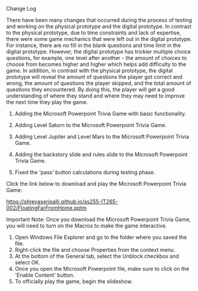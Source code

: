 Change Log

There have been many changes that occurred during the process of testing and working on the physical prototype and the digital prototype. In contrast to the physical prototype, due to time constraints and lack of expertise, there were some game mechanics that were left out in the digital prototype. For instance, there are no fill in the blank questions and time limit in the digital prototype. However, the digital prototype has trickier multiple choice questions, for example, one level after another - the amount of choices to choose from becomes higher and higher which helps add difficulty to the game. In addition, in contrast with the physical prototype, the digital prototype will reveal the amount of questions the player got correct and wrong, the amount of questions the player skipped, and the total amount of questions they encountered. By doing this, the player will get a good understanding of where they stand and where they may need to improve the next time they play the game. 


1. Adding the Microsoft Powerpoint Trivia Game with basic functionality.

2. Adding Level Saturn to the Microsoft Powerpoint Trivia Game.

3. Adding Level Jupiter and Level Mars to the Microsoft Powerpoint Trivia Game.

4. Adding the backstory slide and rules slide to the Microsoft Powerpoint Trivia Game.

5. Fixed the 'pass' button calculations during testing phase.



Click the link below to download and play the Microsoft Powerpoint Trivia Game:

<https://shreyaseripalli.github.io/ss255-IT265-002/FloatingFarFromHome.pptm>

Important Note: Once you download the Microsoft Powerpoint Trivia Game, you will need to turn on the Macros to make the game interactive.
1. Open Windows File Explorer and go to the folder where you saved the file.
2. Right-click the file and choose Properties from the context menu.
3. At the bottom of the General tab, select the Unblock checkbox and select OK.
4. Once you open the Microsoft Powerpoint file, make sure to click on the 'Enable Content' button.
5. To officially play the game, begin the slideshow.
